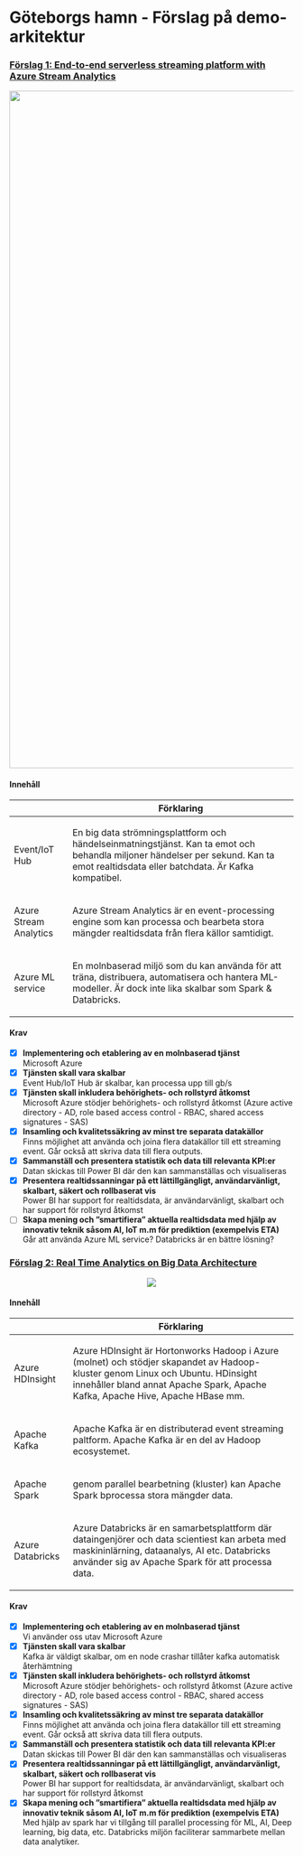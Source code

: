 <h1> Göteborgs hamn - Förslag på demo-arkitektur</h1>


<h3> <a href="https://docs.microsoft.com/en-us/azure/stream-analytics/stream-analytics-introduction"> Förslag 1:  End-to-end serverless streaming platform with Azure Stream Analytics </a></h3>  
<p align="center"><img src="https://docs.microsoft.com/en-us/azure/stream-analytics/media/stream-analytics-introduction/stream-analytics-e2e-pipeline.png" width="1200"></p>

<h4> Innehåll </h4>

|       | Förklaring      |
| ------------- |:-------------:|
| <p align="left">Event/IoT Hub </p>   |  <p align="left">En big data strömningsplattform och händelseinmatningstjänst. Kan ta emot och behandla miljoner händelser per sekund. Kan ta emot realtidsdata eller batchdata. Är Kafka kompatibel.</p>  |
|  <p align="left">Azure Stream Analytics </p>    |  <p align="left">Azure Stream Analytics är en event-processing engine som kan processa och bearbeta stora mängder realtidsdata från flera källor samtidigt.</p>|
|  <p align="left">Azure ML service </p>   |  <p align="left">En molnbaserad miljö som du kan använda för att träna, distribuera, automatisera och hantera ML-modeller. Är dock inte lika skalbar som Spark & Databricks.</p> |     

<h4> Krav </h4>

- [x] <b>Implementering och etablering av en molnbaserad tjänst</b>
<br>Microsoft Azure
- [x] <b>Tjänsten skall vara skalbar</b>
<br>Event Hub/IoT Hub är skalbar, kan processa upp till gb/s
- [x] <b>Tjänsten skall inkludera behörighets- och rollstyrd åtkomst</b>
<br>Microsoft Azure stödjer behörighets- och rollstyrd åtkomst (Azure active directory - AD, role based access control - RBAC, shared access signatures - SAS)
- [x] <b>Insamling och kvalitetssäkring av minst tre separata datakällor</b>
<br> Finns möjlighet att använda och joina flera datakällor till ett streaming event. Går också att skriva data till flera outputs.
- [x] <b>Sammanställ och presentera statistik och data till relevanta KPI:er</b>
<br> Datan skickas till Power BI där den kan sammanställas och visualiseras
- [x] <b>Presentera realtidssanningar på ett lättillgängligt, användarvänligt, skalbart, säkert och rollbaserat vis</b>
<br>Power BI har support for realtidsdata, är användarvänligt, skalbart och har support för rollstyrd åtkomst
- [ ] <b>Skapa mening och ”smartifiera” aktuella realtidsdata med hjälp av innovativ teknik såsom AI, IoT m.m för prediktion (exempelvis ETA)</b>
<br>Går att använda Azure ML service? Databricks är en bättre lösning?
 
<h3> <a href="https://docs.microsoft.com/en-us/azure/architecture/solution-ideas/articles/real-time-analytics"> Förslag 2: Real Time Analytics on Big Data Architecture </a></h3> 
 
<p align="center"><img src="https://docs.microsoft.com/sv-se/azure/architecture/solution-ideas/media/real-time-analytics.png"></p>


<h4> Innehåll </h4>

|       | Förklaring      |
| ------------- |:-------------:|
| <p align="left">Azure HDInsight</p>   |  <p align="left">Azure HDInsight är Hortonworks Hadoop i Azure (molnet) och stödjer skapandet av Hadoop-kluster genom Linux och Ubuntu. HDinsight innehåller bland annat Apache Spark, Apache Kafka, Apache Hive, Apache HBase mm.</p>  |
|  <p align="left">Apache Kafka</p>   |  <p align="left"> Apache Kafka är en distributerad event streaming paltform. Apache Kafka är en del av Hadoop ecosystemet.</p>|
|  <p align="left">Apache Spark</p>  |  <p align="left"> genom parallel bearbetning (kluster) kan Apache Spark bprocessa stora mängder data. </p>|
|  <p align="left">Azure Databricks</p>    |  <p align="left">Azure Databricks är en samarbetsplattform där dataingenjörer och data scientiest kan arbeta med maskininlärning, dataanalys, AI etc. Databricks använder sig av Apache Spark för att processa data.  </p> |   

<h4> Krav </h4>

- [x] <b>Implementering och etablering av en molnbaserad tjänst</b>
<br>Vi använder oss utav Microsoft Azure
- [x] <b>Tjänsten skall vara skalbar</b>
<br> Kafka är väldigt skalbar, om en node crashar tillåter kafka automatisk återhämtning
- [x] <b>Tjänsten skall inkludera behörighets- och rollstyrd åtkomst</b>
<br>Microsoft Azure stödjer behörighets- och rollstyrd åtkomst (Azure active directory - AD, role based access control - RBAC, shared access signatures - SAS)
- [x] <b>Insamling och kvalitetssäkring av minst tre separata datakällor</b>
<br> Finns möjlighet att använda och joina flera datakällor till ett streaming event. Går också att skriva data till flera outputs.
- [x] <b>Sammanställ och presentera statistik och data till relevanta KPI:er</b>
<br> Datan skickas till Power BI där den kan sammanställas och visualiseras
- [x] <b>Presentera realtidssanningar på ett lättillgängligt, användarvänligt, skalbart, säkert och rollbaserat vis</b>
<br>Power BI har support for realtidsdata, är användarvänligt, skalbart och har support för rollstyrd åtkomst
- [x] <b>Skapa mening och ”smartifiera” aktuella realtidsdata med hjälp av innovativ teknik såsom AI, IoT m.m för prediktion (exempelvis ETA)</b>
<br> Med hjälp av spark har vi tillgång till parallel processing för ML, AI, Deep learning, big data,  etc. Databricks miljön faciliterar sammarbete mellan data analytiker. 

